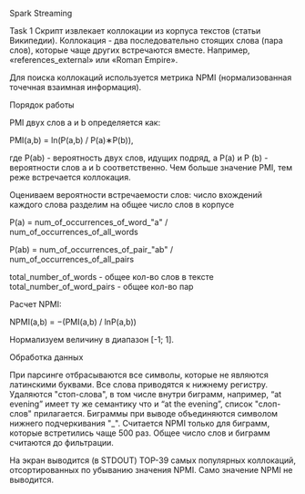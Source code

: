 Spark Streaming

Task 1
Скрипт извлекает коллокации из корпуса текстов (статьи Википедии). 
Коллокация - два последовательно стоящих слова (пара слов), которые чаще других встречаются вместе. Например, «references_external» или «Roman Empire».

Для поиска коллокаций используется метрика NPMI (нормализованная точечная взаимная информация).


Порядок работы

PMI двух слов a и b определяется как:

PMI(a,b) = ln(P(a,b) / P(a)∗P(b)),

где P(ab) - вероятность двух слов, идущих подряд, а P(a) и P (b) - вероятности слов a и b соответственно.
Чем больше значение PMI, тем реже встречается коллокация.


Оцениваем вероятности встречаемости слов:
число вхождений каждого слова разделим на общее число слов в корпусе

P(a) = num_of_occurrences_of_word_"a" / num_of_occurrences_of_all_words

P(ab) = num_of_occurrences_of_pair_"ab" / num_of_occurrences_of_all_pairs

total_number_of_words - общее кол-во слов в тексте
total_number_of_word_pairs - общее кол-во пар

Расчет NPMI:

NPMI(a,b) = −(PMI(a,b) / lnP(a,b))

Нормализуем величину в диапазон [-1; 1].


Обработка данных

При парсинге отбрасываются все символы, которые не являются латинскими буквами.
Все слова приводятся к нижнему регистру.
Удаляются "стоп-слова", в том числе внутри биграмм, например, “at evening” имеет ту же семантику что и “at the evening”, список "слоп-слов" прилагается.
Биграммы при выводе объединяются символом нижнего подчеркивания "_".
Считается NPMI только для биграмм, которые встретились чаще 500 раз.
Общее число слов и биграмм считаются до фильтрации.

На экран выводится (в STDOUT) TOP-39 самых популярных коллокаций, отсортированных по убыванию значения NPMI. Само значение NPMI  не выводится.
